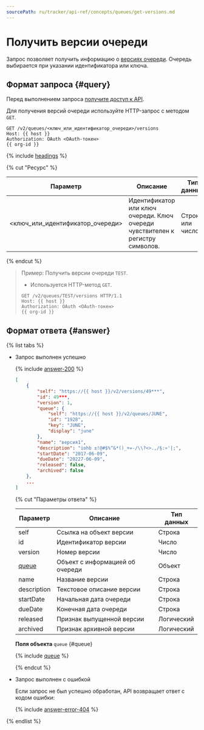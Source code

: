 ```yaml
---
sourcePath: ru/tracker/api-ref/concepts/queues/get-versions.md
---
```

# Получить версии очереди

Запрос позволяет получить информацию о [версиях очереди](../../manager/versions.md). Очередь выбирается при указании идентификатора или ключа.

## Формат запроса {#query}

Перед выполнением запроса [получите доступ к API](../access.md).

Для получения версий очереди используйте HTTP-запрос с методом `GET`.

```
GET /v2/queues/<ключ_или_идентификатор_очереди>/versions
Host: {{ host }}
Authorization: OAuth <OAuth-токен>
{{ org-id }}
```

{% include [headings](../../../_includes/tracker/api/headings.md) %}

{% cut "Ресурс" %}

Параметр | Описание | Тип данных
----- | ----- | -----
\<ключ_или_идентификатор_очереди\> | Идентификатор или ключ очереди. Ключ очереди чувствителен к регистру символов. | Строка или число

{% endcut %}

> Пример: Получить версии очереди `TEST`.
>
> - Используется HTTP-метод `GET`.
>
> ```
> GET /v2/queues/TEST/versions HTTP/1.1
> Host: {{ host }}
> Authorization: OAuth <OAuth-токен>
> {{ org-id }}
> ```

## Формат ответа {#answer}

{% list tabs %}

- Запрос выполнен успешно

    {% include [answer-200](../../../_includes/tracker/api/answer-200.md) %}

    ```json
    [
        {
            "self": "https://{{ host }}/v2/versions/49***",
            "id": 49***,
            "version": 1,
            "queue": {
                "self": "https://{{ host }}/v2/queues/JUNE",
                "id": "1928",
                "key": "JUNE",
                "display": "june"
            },
            "name": "версия1",
            "description": "iohb ±!@#$%^&*()_+=-/\\?<>.,/§:»'|;",
            "startDate": "2017-06-09",
            "dueDate": "20227-06-09",
            "released": false,
            "archived": false
        },
        ...
    ]
    ```

    {% cut "Параметры ответа" %}

    Параметр | Описание | Тип данных
    ----- | ----- | -----
    self | Ссылка на объект версии | Строка
    id | Идентификатор версии | Число
    version | Номер версии | Число
    [queue](#queue) | Объект с информацией об очереди | Объект
    name | Название версии | Строка
    description | Текстовое описание версии | Строка
    startDate | Начальная дата очереди | Строка
    dueDate | Конечная дата очереди | Строка
    released | Признак выпущенной версии | Логический
    archived | Признак архивной версии | Логический

    **Поля объекта** `queue` {#queue}
    
    {% include [queue](../../../_includes/tracker/api/queue.md) %}

    {% endcut %}

- Запрос выполнен с ошибкой

    Если запрос не был успешно обработан, API возвращает ответ с кодом ошибки:

    {% include [answer-error-404](../../../_includes/tracker/api/answer-error-404.md) %}

{% endlist %}